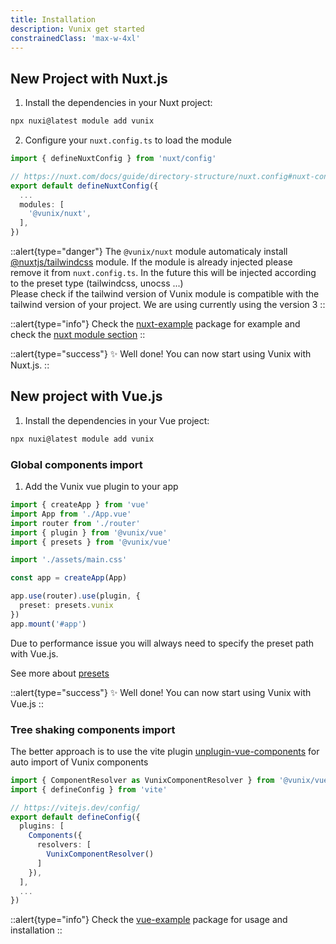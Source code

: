 ```yaml
---
title: Installation
description: Vunix get started
constrainedClass: 'max-w-4xl'
---
```



## New Project with Nuxt.js

1. Install the dependencies in your Nuxt project:
```bash
npx nuxi@latest module add vunix
```

2. Configure your `nuxt.config.ts` to load the module

```ts [nuxt.config.ts]
import { defineNuxtConfig } from 'nuxt/config'

// https://nuxt.com/docs/guide/directory-structure/nuxt.config#nuxt-config-file
export default defineNuxtConfig({
  ...
  modules: [
    '@vunix/nuxt',
  ],
})
```

::alert{type="danger"}
The `@vunix/nuxt` module automaticaly install [@nuxtjs/tailwindcss](https://tailwindcss.nuxt.dev) module. If the module is already injected please remove it from `nuxt.config.ts`.
In the future this will be injected according to the preset type (tailwindcss, unocss ...)
<br>
Please check if the tailwind version of Vunix module is compatible with the tailwind version of your project. We are using currently using the version 3
::

::alert{type="info"}
Check the [nuxt-example](https://github.com/gaetansenn/vunix/tree/main/apps/nuxt-example) package for example and check the [nuxt module section](/modules/nuxt)
::

::alert{type="success"}
✨ Well done! You can now start using Vunix with Nuxt.js.
::

## New project with Vue.js

1. Install the dependencies in your Vue project:
```bash
npx nuxi@latest module add vunix
```

### Global components import
1. Add the Vunix vue plugin to your app

```ts [main.ts]
import { createApp } from 'vue'
import App from './App.vue'
import router from './router'
import { plugin } from '@vunix/vue'
import { presets } from '@vunix/vue'

import './assets/main.css'

const app = createApp(App)

app.use(router).use(plugin, {
  preset: presets.vunix
})
app.mount('#app')
```

Due to performance issue you will always need to specify the preset path with Vue.js.

See more about [presets](/get-started/theming)

::alert{type="success"}
✨ Well done! You can now start using Vunix with Vue.js
::


### Tree shaking components import
The better approach is to use the vite plugin [unplugin-vue-components](https://github.com/antfu/unplugin-vue-components) for auto import of Vunix components

```ts [vite.config.ts]
import { ComponentResolver as VunixComponentResolver } from '@vunix/vue'
import { defineConfig } from 'vite'

// https://vitejs.dev/config/
export default defineConfig({
  plugins: [
    Components({
      resolvers: [
        VunixComponentResolver()
      ]
    }),
  ],
  ...
})
```

::alert{type="info"}
Check the [vue-example](https://github.com/gaetansenn/vunix/tree/main/apps/vue-example) package for usage and installation
::